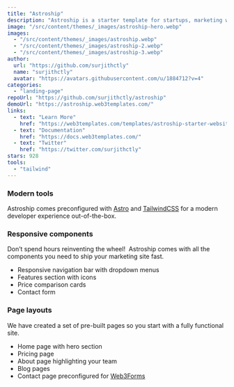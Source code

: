 ```yaml
---
title: "Astroship"
description: "Astroship is a starter template for startups, marketing websites, landing pages & blogs."
image: "/src/content/themes/_images/astroship-hero.webp"
images:
  - "/src/content/themes/_images/astroship.webp"
  - "/src/content/themes/_images/astroship-2.webp"
  - "/src/content/themes/_images/astroship-3.webp"
author:
  url: "https://github.com/surjithctly"
  name: "surjithctly"
  avatar: "https://avatars.githubusercontent.com/u/1884712?v=4"
categories:
  - "landing-page"
repoUrl: "https://github.com/surjithctly/astroship"
demoUrl: "https://astroship.web3templates.com/"
links:
  - text: "Learn More"
    href: "https://web3templates.com/templates/astroship-starter-website-template-for-astro"
  - text: "Documentation"
    href: "https://docs.web3templates.com/"
  - text: "Twitter"
    href: "https://twitter.com/surjithctly"
stars: 928
tools:
  - "tailwind"
---
```


<h3>Modern tools</h3>
<p>
  Astroship comes preconfigured with <a href="https://astro.build">Astro</a> and
  <a href="https://tailwindcss.com">TailwindCSS</a> for a modern developer experience out-of-the-box.
</p>
<h3>Responsive components</h3>
<p>
  Don’t spend hours reinventing the wheel!&nbsp; Astroship comes with all the components you need to
  ship your marketing site fast.
</p>
<ul>
  <li>Responsive navigation bar with dropdown menus</li>
  <li>Features section with icons</li>
  <li>Price comparison cards</li>
  <li>Contact form</li>
</ul>
<h3>Page layouts</h3>
<p>We have created a set of pre-built pages so you start with a fully functional site.</p>
<ul>
  <li>Home page with hero section</li>
  <li>Pricing page</li>
  <li>About page highlighting your team</li>
  <li>Blog pages</li>
  <li>Contact page preconfigured for <a href="https://web3forms.com/">Web3Forms</a></li>
</ul>
